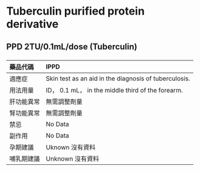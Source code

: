 # Tuberculin purified protein derivative

## PPD 2TU/0.1mL/dose (Tuberculin)

##### 

| 藥品代碼   | IPPD                                                  |
|:-----------|:------------------------------------------------------|
| 適應症     | Skin test as an aid in the diagnosis of tuberculosis. |
| 用法用量   | ID， 0.1 mL， in the middle third of the forearm.     |
| 肝功能異常 | 無需調整劑量                                          |
| 腎功能異常 | 無需調整劑量                                          |
| 禁忌       | No Data                                               |
| 副作用     | No Data                                               |
| 孕期建議   | Uknown 沒有資料                                       |
| 哺乳期建議 | Unknown 沒有資料                                      |

